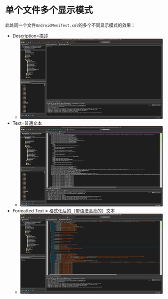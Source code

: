 # 单个文件多个显示模式

此处同一个文件`AndroidMenifest.xml`的多个不同显示模式的效果：

* Description=描述
  * ![jeb_file_mode_description](../assets/img/jeb_file_mode_description.jpg)
* Text=普通文本
  * ![jeb_file_mode_text](../assets/img/jeb_file_mode_text.jpg)
* Formatted Text = 格式化后的（带语法高亮的）文本
  * ![jeb_file_mode_formatted_text_hl](../assets/img/jeb_file_mode_formatted_text_hl.jpg)
